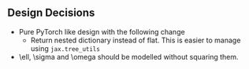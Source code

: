 ## Design Decisions
* Pure PyTorch like design with the following change
    * Return nested dictionary instead of flat. This is easier to manage using `jax.tree_utils`
* \ell, \sigma and \omega should be modelled without squaring them.